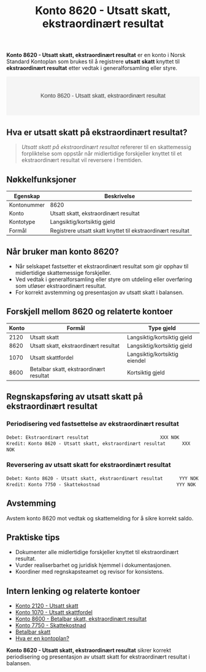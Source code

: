 ﻿---
title: "Konto 8620 - Utsatt skatt, ekstraordinært resultat"
seoTitle: "8620-utsatt-skatt-ekstraordinart-resultat"
meta_description: '**Konto 8620 - Utsatt skatt, ekstraordinært resultat** er en konto i Norsk Standard Kontoplan som brukes til å registrere **utsatt skatt** knyttet til **ekstr...'
slug: 8620-utsatt-skatt-ekstraordinart-resultat
type: blog
layout: pages/single
---

**Konto 8620 - Utsatt skatt, ekstraordinært resultat** er en konto i Norsk Standard Kontoplan som brukes til å registrere **utsatt skatt** knyttet til **ekstraordinært resultat** etter vedtak i generalforsamling eller styre.

![Illustrasjon av konto 8620 Utsatt skatt, ekstraordinært resultat](8620-utsatt-skatt-ekstraordinart-resultat-image.svg)

## Hva er utsatt skatt på ekstraordinært resultat?

> *Utsatt skatt på ekstraordinært resultat* refererer til en skattemessig forpliktelse som oppstår når midlertidige forskjeller knyttet til et ekstraordinært resultat vil reversere i fremtiden.

## Nøkkelfunksjoner

| Egenskap      | Beskrivelse                                                      |
|---------------|------------------------------------------------------------------|
| Kontonummer   | 8620                                                             |
| Konto         | Utsatt skatt, ekstraordinært resultat                            |
| Kontotype     | Langsiktig/kortsiktig gjeld                                      |
| Formål        | Registrere utsatt skatt knyttet til ekstraordinært resultat      |

## Når bruker man konto 8620?

* Når selskapet fastsetter et ekstraordinært resultat som gir opphav til midlertidige skattemessige forskjeller.
* Ved vedtak i generalforsamling eller styre om utdeling eller overføring som utløser ekstraordinært resultat.
* For korrekt avstemming og presentasjon av utsatt skatt i balansen.

## Forskjell mellom 8620 og relaterte kontoer

| Konto | Formål                                                      | Type gjeld                    |
|-------|-------------------------------------------------------------|-------------------------------|
| 2120  | Utsatt skatt                                                 | Langsiktig/kortsiktig gjeld   |
| 8620  | Utsatt skatt, ekstraordinært resultat                        | Langsiktig/kortsiktig gjeld   |
| 1070  | Utsatt skattfordel                                          | Langsiktig/kortsiktig eiendel |
| 8600  | Betalbar skatt, ekstraordinært resultat                     | Kortsiktig gjeld             |

## Regnskapsføring av utsatt skatt på ekstraordinært resultat

### Periodisering ved fastsettelse av ekstraordinært resultat

```plaintext
Debet: Ekstraordinært resultat                          XXX NOK
Kredit: Konto 8620 - Utsatt skatt, ekstraordinært resultat      XXX NOK
```

### Reversering av utsatt skatt for ekstraordinært resultat

```plaintext
Debet: Konto 8620 - Utsatt skatt, ekstraordinært resultat      YYY NOK
Kredit: Konto 7750 - Skattekostnad                            YYY NOK
```

## Avstemming

Avstem konto 8620 mot vedtak og skattemelding for å sikre korrekt saldo.

## Praktiske tips

* Dokumenter alle midlertidige forskjeller knyttet til ekstraordinært resultat.
* Vurder realiserbarhet og juridisk hjemmel i dokumentasjonen.
* Koordiner med regnskapsteamet og revisor for konsistens.

## Intern lenking og relaterte kontoer

* [Konto 2120 - Utsatt skatt](/blogs/kontoplan/2120-utsatt-skatt "Konto 2120 - Utsatt skatt")
* [Konto 1070 - Utsatt skattfordel](/blogs/kontoplan/1070-utsatt-skattfordel "Konto 1070 - Utsatt skattfordel")
* [Konto 8600 - Betalbar skatt, ekstraordinært resultat](/blogs/kontoplan/8600-betalbar-skatt-ekstraordinart-resultat "Konto 8600 - Betalbar skatt, ekstraordinært resultat")
* [Konto 7750 - Skattekostnad](/blogs/kontoplan/7750-skattekostnad "Konto 7750 - Skattekostnad")
* [Betalbar skatt](/blogs/regnskap/betalbar-skatt "Betalbar skatt – Komplett guide til beregning og håndtering")
* [Hva er en kontoplan?](/blogs/regnskap/hva-er-kontoplan "Hva er en Kontoplan? Komplett Guide til Kontoplaner i Norsk Regnskap")

**Konto 8620 - Utsatt skatt, ekstraordinært resultat** sikrer korrekt periodisering og presentasjon av utsatt skatt for ekstraordinært resultat i balansen.






